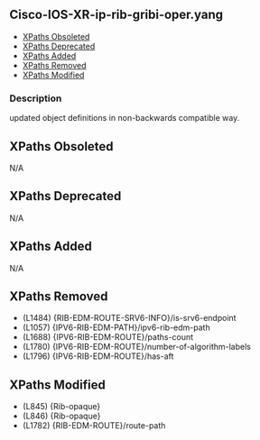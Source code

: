## Cisco-IOS-XR-ip-rib-gribi-oper.yang

- [XPaths Obsoleted](#xpaths-obsoleted)
- [XPaths Deprecated](#xpaths-deprecated)
- [XPaths Added](#xpaths-added)
- [XPaths Removed](#xpaths-removed)
- [XPaths Modified](#xpaths-modified)

### Description

updated object definitions in non-backwards compatible way.

## XPaths Obsoleted

N/A

## XPaths Deprecated

N/A

## XPaths Added

N/A

## XPaths Removed

- (L1484)	{RIB-EDM-ROUTE-SRV6-INFO}/is-srv6-endpoint
- (L1057)	{IPV6-RIB-EDM-PATH}/ipv6-rib-edm-path
- (L1688)	{IPV6-RIB-EDM-ROUTE}/paths-count
- (L1780)	{IPV6-RIB-EDM-ROUTE}/number-of-algorithm-labels
- (L1796)	{IPV6-RIB-EDM-ROUTE}/has-aft

## XPaths Modified

- (L845)	{Rib-opaque}
- (L846)	{Rib-opaque}
- (L1782)	{RIB-EDM-ROUTE}/route-path

